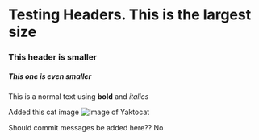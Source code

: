# Testing Headers. This is the largest size
### This header is smaller
##### This one is even smaller
This is a normal text using **bold** and *italics*



Added this cat image
![Image of Yaktocat](https://octodex.github.com/images/yaktocat.png)


Should commit messages be added here?? No
